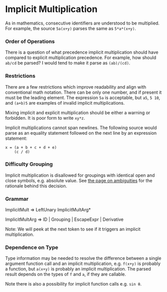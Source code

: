 # Implicit Multiplication

As in mathematics, consecutive identifiers are understood to be multiplied. For example, the source `5a(x+y)` parses the same as `5*a*(x+y)`.

### Order of Operations
There is a question of what precedence implicit multiplication should have compared to explicit multiplication precedence. For example, how should `ab/cd` be parsed? I would tend to make it parse as `(ab)/(cd)`.

### Restrictions
There are a few restrictions which improve readability and align with conventional math notation. There can be only one number, and if present it must be the leading element. The expression `5a` is acceptable, but `a5`, `5 10`, and `(a+b)5` are examples of invalid implicit multiplications.

Mixing implicit and explicit multiplication should be either a warning or forbidden. It is poor form to write `xy*z`.

Implicit multiplications cannot span newlines. The following source would parse as an equality statement followed on the next line by an expression statement:
```
x = (a + b + c + d + e)
    (c / d)
```

### Difficulty Grouping
Implicit multiplication is disallowed for groupings with identical open and close symbols, e.g. absolute value. See [the page on ambiguities](./GrammarAmbiguities) for the rationale behind this decision.

### Grammar
ImplicitMult ⇒ LeftUnary ImplicitMultArg*

ImplicitMultArg ⇒ ID | Grouping | EscapeExpr | Derivative

Note: We will peek at the next token to see if it triggers an implicit multiplication.

### Dependence on Type
Type information may be needed to resolve the difference between a single argument function call and an implicit multiplication, e.g. `f(x+y)` is probably a function, but `a(x+y)` is probably an implicit multiplication. The parsed result depends on the types of `f` and `a`, if they are callable.

Note there is also a possibility for implicit function calls e.g. `sin θ`.
